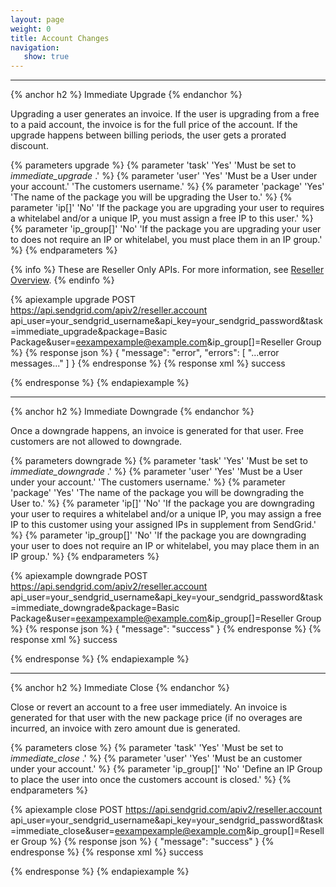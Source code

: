 ```yaml
---
layout: page
weight: 0
title: Account Changes
navigation:
   show: true
---
```


* * * * *

{% anchor h2 %}
Immediate Upgrade
{% endanchor %}

Upgrading a user generates an invoice. If the user is upgrading from a free to a paid account, the invoice is for the full price of the account. If the upgrade happens between billing periods, the user gets a prorated discount. 

{% parameters upgrade %}
 {% parameter 'task' 'Yes' 'Must be set to <em>immediate_upgrade</em> .' %}
 {% parameter 'user' 'Yes' 'Must be a User under your account.' 'The customers username.' %}
 {% parameter 'package' 'Yes' 'The name of the package you will be upgrading the User to.' %}
 {% parameter 'ip[]' 'No' 'If the package you are upgrading your user to requires a whitelabel and/or a unique IP, you must assign a free IP to this user.' %}
 {% parameter 'ip_group[]' 'No' 'If the package you are upgrading your user to does not require an IP or whitelabel, you must place them in an IP group.' %}
{% endparameters %}

{% info %}
These are Reseller Only APIs. For more information, see [Reseller Overview](https://sendgrid.com/docs/API_Reference/Web_API/Reseller_API/index.html).
{% endinfo %}

{% apiexample upgrade POST https://api.sendgrid.com/apiv2/reseller.account api_user=your_sendgrid_username&api_key=your_sendgrid_password&task=immediate_upgrade&package=Basic Package&user=eexampexample@example.com&ip_group[]=Reseller Group %}
  {% response json %}
{
  "message": "error",
  "errors": [
    "...error messages..."
  ]
}
  {% endresponse %}
  {% response xml %}
<result>
   <message>success</message>
</result>

  {% endresponse %}
{% endapiexample %}

* * * * *

{% anchor h2 %}
Immediate Downgrade
{% endanchor %}

Once a downgrade happens, an invoice is generated for that user. Free customers are not allowed to downgrade.


{% parameters downgrade %}
 {% parameter 'task' 'Yes' 'Must be set to <em>immediate_downgrade</em> .' %}
 {% parameter 'user' 'Yes' 'Must be a User under your account.' 'The customers username.' %}
 {% parameter 'package' 'Yes' 'The name of the package you will be downgrading the User to.' %}
 {% parameter 'ip[]' 'No' 'If the package you are downgrading your user to requires a whitelabel and/or a unique IP, you may assign a free IP to this customer using your assigned IPs in supplement from SendGrid.' %}
 {% parameter 'ip_group[]' 'No' 'If the package you are downgrading your user to does not require an IP or whitelabel, you may place them in an IP group.' %}
{% endparameters %}


{% apiexample downgrade POST https://api.sendgrid.com/apiv2/reseller.account api_user=your_sendgrid_username&api_key=your_sendgrid_password&task=immediate_downgrade&package=Basic Package&user=eexampexample@example.com&ip_group[]=Reseller Group %}
  {% response json %}
{
  "message": "success"
}
  {% endresponse %}
  {% response xml %}
<result>
   <message>success</message>
</result>

  {% endresponse %}
{% endapiexample %}

* * * * *

{% anchor h2 %}
Immediate Close
{% endanchor %}

Close or revert an account to a free user immediately. An invoice is generated for that user with the new package price (if no overages are incurred, an invoice with zero amount due is generated.


{% parameters close %}
 {% parameter 'task' 'Yes' 'Must be set to <em>immediate_close</em> .' %}
 {% parameter 'user' 'Yes' 'Must be an customer under your account.' %}
 {% parameter 'ip_group[]' 'No' 'Define an IP Group to place the user into once the customers account is closed.' %}
{% endparameters %}


{% apiexample close POST https://api.sendgrid.com/apiv2/reseller.account api_user=your_sendgrid_username&api_key=your_sendgrid_password&task=immediate_close&user=eexampexample@example.com&ip_group[]=Reseller Group %}
  {% response json %}
{
  "message": "success"
}
  {% endresponse %}
  {% response xml %}
<result>
   <message>success</message>
</result>

  {% endresponse %}
{% endapiexample %}
